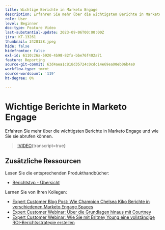 ```yaml
---
title: Wichtige Berichte in Marketo Engage
description: Erfahren Sie mehr über die wichtigsten Berichte in Marketo Engage und wie Sie sie abrufen können.
role: User
level: Beginner
doc-type: Feature Video
last-substantial-update: 2023-09-06T00:00:00Z
jira: KT-13261
thumbnail: 3420138.jpeg
hide: false
hidefromtoc: false
exl-id: 6110c26a-5920-4b98-82fa-bbe76f402a71
feature: Reporting
source-git-commit: 63d4aea1c818d35724c0cdc14e69ea00eb06b4a0
workflow-type: tm+mt
source-wordcount: '119'
ht-degree: 0%

---
```


# Wichtige Berichte in Marketo Engage

Erfahren Sie mehr über die wichtigsten Berichte in Marketo Engage und wie Sie sie abrufen können.

>[!VIDEO](https://video.tv.adobe.com/v/3420138/?learn=on){transcript=true}

## Zusätzliche Ressourcen

Lesen Sie die entsprechenden Produkthandbücher:

* [Berichtstyp - Übersicht](https://experienceleague.adobe.com/docs/marketo/using/product-docs/reporting/basic-reporting/report-types/report-type-overview.html?lang=en)

Lernen Sie von Ihren Kollegen:

* [Expert Customer Blog Post: Wie Champion Chelsea Kiko Berichte in verschiedenen Marketo Engage Spaces](https://nation.marketo.com/t5/product-blogs/how-marketo-champion-chelsea-kiko-reports-in-various-marketo/ba-p/242627)
* [Expert Customer Webinar: Über die Grundlagen hinaus mit Courtney](https://nation.marketo.com/t5/product-blogs/on-demand-webinar-beyond-the-basics-marketo-reporting/ba-p/302116)
* [Expert Customer Webinar: Wie Sie mit Britney Young eine vollständige ROI-Berichtsstrategie erstellen](https://nation.marketo.com/t5/product-blogs/on-demand-webinar-rounding-out-your-reporting-how-to-build-a/ba-p/319082)
